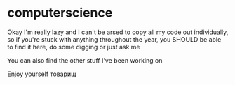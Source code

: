 # computerscience
Okay I'm really lazy and I can't be arsed to copy all my code out individually, so if you're stuck with anything throughout the year, you SHOULD be able to find it here, do some digging or just ask me

You can also find the other stuff I've been working on

Enjoy yourself товарищ
